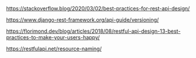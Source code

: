 https://stackoverflow.blog/2020/03/02/best-practices-for-rest-api-design/

https://www.django-rest-framework.org/api-guide/versioning/

https://florimond.dev/blog/articles/2018/08/restful-api-design-13-best-practices-to-make-your-users-happy/

https://restfulapi.net/resource-naming/

